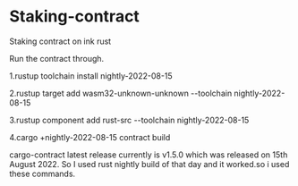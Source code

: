 # Staking-contract
Staking contract on ink rust


Run the contract through.

1.rustup toolchain install nightly-2022-08-15

2.rustup target add wasm32-unknown-unknown --toolchain nightly-2022-08-15

3.rustup component add rust-src --toolchain nightly-2022-08-15

4.cargo +nightly-2022-08-15 contract build


cargo-contract latest release currently is v1.5.0 which was released on 15th August 2022. So I used rust nightly build of that day and it worked.so i used these commands.
